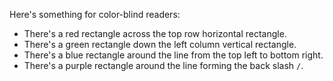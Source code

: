 Here's something for color-blind readers:
* There's a red rectangle across the top row horizontal rectangle.
* There's a green rectangle down the left column vertical rectangle.
* There's a blue rectangle around the line from the top left to bottom right.
* There's a purple rectangle around the line forming the back slash `/`.